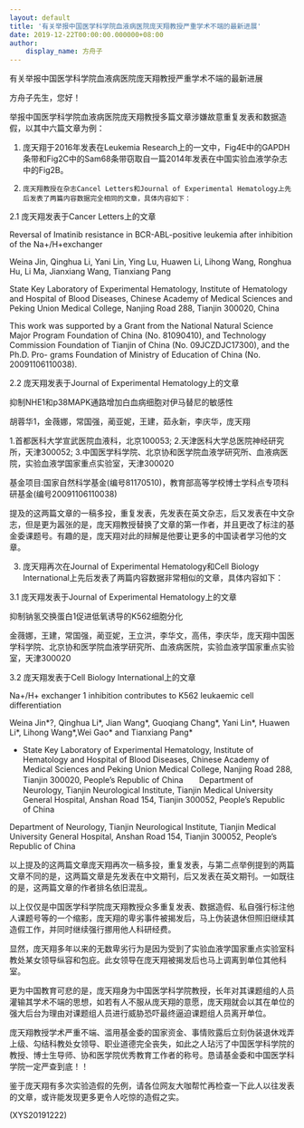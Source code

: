 ```yaml
---
layout: default
title: '有关举报中国医学科学院血液病医院庞天翔教授严重学术不端的最新进展'
date: 2019-12-22T00:00:00.000000+08:00
author:
    display_name: 方舟子
---
```


有关举报中国医学科学院血液病医院庞天翔教授严重学术不端的最新进展

方舟子先生，您好！

举报中国医学科学院血液病医院庞天翔教授多篇文章涉嫌故意重复发表和数据造假，以其中六篇文章为例：

1.    庞天翔于2016年发表在Leukemia Research上的一文中，Fig4E中的GAPDH条带和Fig2C中的Sam68条带窃取自一篇2014年发表在中国实验血液学杂志中的Fig2B。

2.     庞天翔教授在杂志Cancel Letters和Journal of Experimental Hematology上先后发表了两篇内容数据完全相同的文章，具体内容如下：

2.1 庞天翔发表于Cancer Letters上的文章

Reversal of Imatinib resistance in BCR-ABL-positive leukemia after inhibition of the Na+/H+exchanger

Weina Jin, Qinghua Li, Yani Lin, Ying Lu, Huawen Li, Lihong Wang, Ronghua Hu, Li Ma, Jianxiang Wang, Tianxiang Pang

State Key Laboratory of Experimental Hematology, Institute of Hematology and Hospital of Blood Diseases, Chinese Academy of Medical Sciences and Peking Union Medical College, Nanjing Road 288, Tianjin 300020, China

This work was supported by a Grant from the National Natural Science Major Program Foundation of China (No. 81090410), and Technology Commission Foundation of Tianjin of China (No. 09JCZDJC17300), and the Ph.D. Pro- grams Foundation of Ministry of Education of China (No. 20091106110038).

2.2 庞天翔发表于Journal of Experimental Hematology上的文章

抑制NHE1和p38MAPK通路增加白血病细胞对伊马替尼的敏感性

胡蓉华1，金薇娜，常国强，蔺亚妮，王建，茹永新，李庆华，庞天翔

1.首都医科大学宣武医院血液科，北京100053; 2.天津医科大学总医院神经研究所，天津300052; 3.中国医学科学院、北京协和医学院血液学研究所、血液病医院，实验血液学国家重点实验室，天津300020

基金项目:国家自然科学基金(编号81170510)，教育部高等学校博士学科点专项科研基金(编号20091106110038)

提及的这两篇文章的一稿多投，重复发表，先发表在英文杂志，后又发表在中文杂志，但是更为嚣张的是，庞天翔教授替换了文章的第一作者，并且更改了标注的基金委课题号。有趣的是，庞天翔对此的辩解是他要让更多的中国读者学习他的文章。

3.    庞天翔再次在Journal of  Experimental Hematology和Cell Biology International上先后发表了两篇内容数据非常相似的文章，具体内容如下：

3.1 庞天翔发表于Journal of Experimental Hematology上的文章

抑制钠氢交换蛋白1促进低氧诱导的K562细胞分化

金薇娜，王建，常国强，蔺亚妮，王立洪，李华文，高伟，李庆华，庞天翔中国医学科学院、北京协和医学院血液学研究所、血液病医院，实验血液学国家重点实验室，天津300020

3.2    庞天翔发表于Cell Biology International上的文章

Na+/H+ exchanger 1 inhibition contributes to K562 leukaemic cell differentiation

Weina Jin*?, Qinghua Li*, Jian Wang*, Guoqiang Chang*, Yani Lin*, Huawen Li*,     Lihong Wang*,Wei Gao* and Tianxiang Pang*

* State Key Laboratory of Experimental Hematology, Institute of Hematology and Hospital of Blood Diseases, Chinese Academy of Medical Sciences and Peking Union Medical College, Nanjing Road 288, Tianjin 300020, People’s Republic of China　　Department of Neurology, Tianjin Neurological Institute, Tianjin Medical University General Hospital, Anshan Road 154, Tianjin 300052, People’s Republic of China

Department of Neurology, Tianjin Neurological Institute, Tianjin Medical University General Hospital, Anshan Road 154, Tianjin 300052, People’s Republic of China

以上提及的这两篇文章庞天翔再次一稿多投，重复发表，与第二点举例提到的两篇文章不同的是，这两篇文章是先发表在中文期刊，后又发表在英文期刊。一如既往的是，这两篇文章的作者排名依旧混乱。

以上仅仅是中国医学科学院庞天翔教授众多重复发表、数据造假、私自强行标注他人课题号等的一个缩影，庞天翔的卑劣事件被揭发后，马上伪装退休但照旧继续其造假工作，并同时继续强行挪用他人科研经费。

显然，庞天翔多年以来的无数卑劣行为是因为受到了实验血液学国家重点实验室科教处某女领导纵容和包庇。此女领导在庞天翔被揭发后也马上调离到单位其他科室。

更为中国教育可悲的是，庞天翔身为中国医学科学院教授，长年对其课题组的人员灌输其学术不端的思想，如若有人不服从庞天翔的意愿，庞天翔就会以其在单位的强大后台为理由对课题组人员进行威胁恐吓最终逼迫课题组人员离开单位。

庞天翔教授学术严重不端、滥用基金委的国家资金、事情败露后立刻伪装退休戏弄上级、勾结科教处女领导、职业道德完全丧失，如此之人玷污了中国医学科学院的教授、博士生导师、协和医学院优秀教育工作者的称号。恳请基金委和中国医学科学院一定严查到底！！

鉴于庞天翔有多次实验造假的先例，请各位网友大咖帮忙再检查一下此人以往发表的文章，或许能发现更多更令人吃惊的造假之实。

(XYS20191222)

